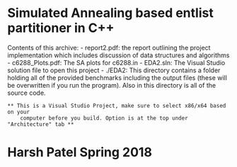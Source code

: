 # Simulated Annealing based entlist partitioner in C++

Contents of this archive:
	- report2.pdf: the report outlining the project implementation which includes
		      discussion of data structures and algorithms
	- c6288_Plots.pdf: The SA plots for c6288.in
	- EDA2.sln: The Visual Studio solution file to open this project
	- ./EDA2: This directory contains a folder holding all of the 
		      provided benchmarks including the output files (these will be overwritten if you run the program). 
		      Also in this directory is all of the source code.
  	    
	** This is a Visual Studio Project, make sure to select x86/x64 based on your
	    computer before you build. Option is at the top under "Architecture" tab **
		

# Harsh Patel Spring 2018